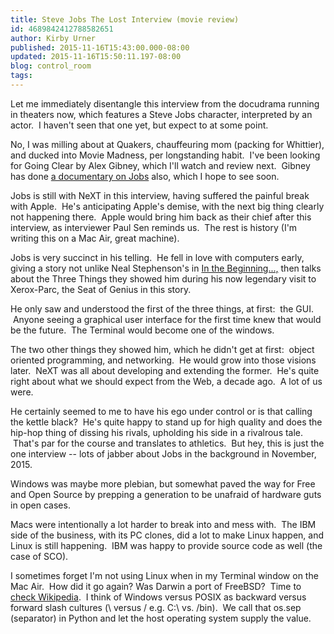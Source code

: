 ```yaml
---
title: Steve Jobs The Lost Interview (movie review)
id: 4689842412788582651
author: Kirby Urner
published: 2015-11-16T15:43:00.000-08:00
updated: 2015-11-16T15:50:11.197-08:00
blog: control_room
tags: 
---
```


Let me immediately disentangle this interview from the docudrama running in theaters now, which features a Steve Jobs character, interpreted by an actor.  I haven't seen that one yet, but expect to at some point.

No, I was milling about at Quakers, chauffeuring mom (packing for Whittier), and ducked into Movie Madness, per longstanding habit.  I've been looking for Going Clear by Alex Gibney, which I'll watch and review next.  Gibney has done [a documentary on Jobs](http://www.imdb.com/title/tt4425064/?ref_=nm_flmg_prd_7) also, which I hope to see soon.

Jobs is still with NeXT in this interview, having suffered the painful break with Apple.  He's anticipating Apple's demise, with the next big thing clearly not happening there.  Apple would bring him back as their chief after this interview, as interviewer Paul Sen reminds us.  The rest is history (I'm writing this on a Mac Air, great machine).

Jobs is very succinct in his telling.  He fell in love with computers early, giving a story not unlike Neal Stephenson's in [In the Beginning...,](http://www.cryptonomicon.com/beginning.html) then talks about the Three Things they showed him during his now legendary visit to Xerox-Parc, the Seat of Genius in this story. 

He only saw and understood the first of the three things, at first:  the GUI.  Anyone seeing a graphical user interface for the first time knew that would be the future.  The Terminal would become one of the windows.

The two other things they showed him, which he didn't get at first:  object oriented programming, and networking.  He would grow into those visions later.  NeXT was all about developing and extending the former.  He's quite right about what we should expect from the Web, a decade ago.  A lot of us were.

He certainly seemed to me to have his ego under control or is that calling the kettle black?  He's quite happy to stand up for high quality and does the hip-hop thing of dissing his rivals, upholding his side in a rivalrous tale.  That's par for the course and translates to athletics.  But hey, this is just the one interview -- lots of jabber about Jobs in the background in November, 2015.

Windows was maybe more plebian, but somewhat paved the way for Free and Open Source by prepping a generation to be unafraid of hardware guts in open cases. 

Macs were intentionally a lot harder to break into and mess with.  The IBM side of the business, with its PC clones, did a lot to make Linux happen, and Linux is still happening.  IBM was happy to provide source code as well (the case of SCO).

I sometimes forget I'm not using Linux when in my Terminal window on the Mac Air.  How did it go again? Was Darwin a port of FreeBSD?  Time to [check Wikipedia](https://en.wikipedia.org/wiki/Darwin_(operating_system)).  I think of Windows versus POSIX as backward versus forward slash cultures (\ versus / e.g. C:\ vs. /bin).  We call that os.sep (separator) in Python and let the host operating system supply the value.